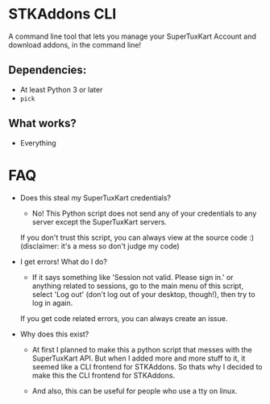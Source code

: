 # STKAddons CLI

A command line tool that lets you manage your SuperTuxKart Account and download addons, in the command line!

## Dependencies:

* At least Python 3 or later
* `pick`

## What works?

* Everything

# FAQ

* Does this steal my SuperTuxKart credentials?
    
    * No! This Python script does not send any of your credentials to any server except the SuperTuxKart servers.

    If you don't trust this script, you can always view at the source code :) (disclaimer: it's a mess so don't judge my code)

* I get errors! What do I do?

    * If it says something like 'Session not valid. Please sign in.' or anything related to sessions, go to the main menu of this script, select 'Log out' (don't log out of your desktop, though!), then try to log in again.

    If you get code related errors, you can always create an issue.

* Why does this exist?

    * At first I planned to make this a python script that messes with the SuperTuxKart API. But when I added more and more stuff to it, it seemed like a CLI frontend for STKAddons. So thats why I decided to make this the CLI frontend for STKAddons.

    * And also, this can be useful for people who use a tty on linux.